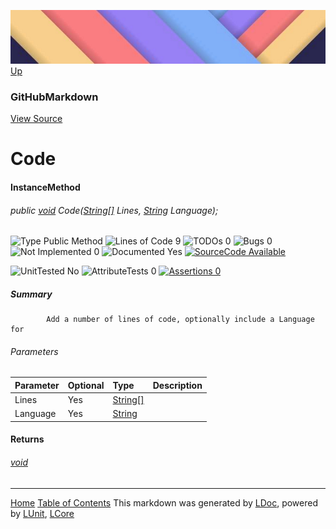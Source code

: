 ![](../Content/LDoc-banner-small.png "")
[Up](GitHubMarkdown.md)

### GitHubMarkdown
[View Source](../Markdown/GitHubMarkdown.cs)

# Code

#### InstanceMethod

###### public [void](https://msdn.microsoft.com/en-us/library/system.void.aspx) Code([String[]](https://msdn.microsoft.com/en-us/library/system.string[].aspx) Lines, [String](https://msdn.microsoft.com/en-us/library/system.string.aspx) Language);

![Type Public Method](http://b.repl.ca/v1/Type-Public%20Method-blue.png "") ![Lines of Code 9](http://b.repl.ca/v1/Lines%20of%20Code-9-blue.png "") ![TODOs 0](http://b.repl.ca/v1/TODOs-0-green.png "") ![Bugs 0](http://b.repl.ca/v1/Bugs-0-green.png "") ![Not Implemented 0](http://b.repl.ca/v1/Not%20Implemented-0-green.png "") ![Documented Yes](http://b.repl.ca/v1/Documented-Yes-brightgreen.png "") [![SourceCode Available](http://b.repl.ca/v1/SourceCode-Available-brightgreen.png "")](../Markdown/GitHubMarkdown.cs#L240)

![UnitTested No](http://b.repl.ca/v1/UnitTested-No-lightgrey.png "") ![AttributeTests 0](http://b.repl.ca/v1/AttributeTests-0-lightgrey.png "") [![Assertions 0](http://b.repl.ca/v1/Assertions-0-lightgrey.png "")](../Markdown/GitHubMarkdown.cs)

##### Summary

            Add a number of lines of code, optionally include a Language for 
            

###### Parameters

Parameter | Optional | Type | Description
:---  | :---  | :---  | :--- 
Lines | Yes | [String[]](https://msdn.microsoft.com/en-us/library/system.string[].aspx) | 
Language | Yes | [String](https://msdn.microsoft.com/en-us/library/system.string.aspx) | 


#### Returns

###### [void](https://msdn.microsoft.com/en-us/library/system.void.aspx)



---

[Home](../../README.md) [Table of Contents](../../TableOfContents.md)
This markdown was generated by [LDoc](https://github.com/CodeSingularity/LDoc), powered by [LUnit](https://github.com/CodeSingularity/LUnit), [LCore](https://github.com/CodeSingularity/LCore)
